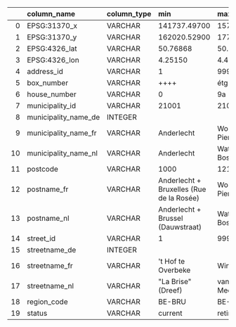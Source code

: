 
|     | column_name          | column_type | min                                      | max                   | approx_unique | avg | std | q25 | q50 | q75 |  count | null_percentage |
| --: | :------------------- | :---------- | :--------------------------------------- | :-------------------- | ------------: | :-- | :-- | :-- | :-- | :-- | -----: | --------------: |
|   0 | EPSG:31370_x         | VARCHAR     | 141737.49700                             | 157878.44900          |        280255 |     |     |     |     |     | 841627 |               0 |
|   1 | EPSG:31370_y         | VARCHAR     | 162020.52900                             | 177899.10000          |        281468 |     |     |     |     |     | 841627 |               0 |
|   2 | EPSG:4326_lat        | VARCHAR     | 50.76868                                 | 50.91141              |         12963 |     |     |     |     |     | 841627 |               0 |
|   3 | EPSG:4326_lon        | VARCHAR     | 4.25150                                  | 4.48049               |         19787 |     |     |     |     |     | 841627 |               0 |
|   4 | address_id           | VARCHAR     | 1                                        | 999999                |        839157 |     |     |     |     |     | 841627 |               0 |
|   5 | box_number           | VARCHAR     | ++++                                     | étg                   |         22619 |     |     |     |     |     | 841627 |           26.93 |
|   6 | house_number         | VARCHAR     | 0                                        | 9a                    |          3941 |     |     |     |     |     | 841627 |               0 |
|   7 | municipality_id      | VARCHAR     | 21001                                    | 21019                 |            19 |     |     |     |     |     | 841627 |               0 |
|   8 | municipality_name_de | INTEGER     |                                          |                       |             0 |     |     |     |     |     | 841627 |             100 |
|   9 | municipality_name_fr | VARCHAR     | Anderlecht                               | Woluwe-Saint-Pierre   |            19 |     |     |     |     |     | 841627 |               0 |
|  10 | municipality_name_nl | VARCHAR     | Anderlecht                               | Watermaal-Bosvoorde   |            19 |     |     |     |     |     | 841627 |               0 |
|  11 | postcode             | VARCHAR     | 1000                                     | 1210                  |            32 |     |     |     |     |     | 841627 |               0 |
|  12 | postname_fr          | VARCHAR     | Anderlecht + Bruxelles (Rue de la Rosée) | Woluwe-Saint-Pierre   |            32 |     |     |     |     |     | 841627 |               0 |
|  13 | postname_nl          | VARCHAR     | Anderlecht + Brussel (Dauwstraat)        | Watermaal-Bosvoorde   |            32 |     |     |     |     |     | 841627 |               0 |
|  14 | street_id            | VARCHAR     | 1                                        | 999                   |          5074 |     |     |     |     |     | 841627 |               0 |
|  15 | streetname_de        | INTEGER     |                                          |                       |             0 |     |     |     |     |     | 841627 |             100 |
|  16 | streetname_fr        | VARCHAR     | 't Hof te Overbeke                       | Windmolenberg         |          4681 |     |     |     |     |     | 841627 |               0 |
|  17 | streetname_nl        | VARCHAR     | "La Brise"(Dreef)                        | van der Meerschenlaan |          4798 |     |     |     |     |     | 841627 |               0 |
|  18 | region_code          | VARCHAR     | BE-BRU                                   | BE-BRU                |             1 |     |     |     |     |     | 841627 |               0 |
|  19 | status               | VARCHAR     | current                                  | retired               |             2 |     |     |     |     |     | 841627 |               0 |
